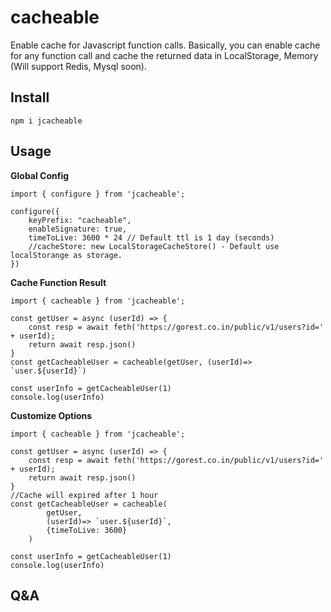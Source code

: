 # cacheable
Enable cache for Javascript function calls. Basically, you can enable cache for any function call and cache the returned data in LocalStorage, Memory (Will support Redis, Mysql soon).


## Install

```
npm i jcacheable
```

## Usage

**Global Config**
```
import { configure } from 'jcacheable';

configure({
    keyPrefix: "cacheable",
    enableSignature: true,
    timeToLive: 3600 * 24 // Default ttl is 1 day (seconds)
    //cacheStore: new LocalStorageCacheStore() - Default use localStorange as storage.
})

```

**Cache Function Result**
```
import { cacheable } from 'jcacheable';

const getUser = async (userId) => {
    const resp = await feth('https://gorest.co.in/public/v1/users?id=' + userId);
    return await resp.json()
}
const getCacheableUser = cacheable(getUser, (userId)=> `user.${userId}`)

const userInfo = getCacheableUser(1)
console.log(userInfo)
```

**Customize Options**
```
import { cacheable } from 'jcacheable';

const getUser = async (userId) => {
    const resp = await feth('https://gorest.co.in/public/v1/users?id=' + userId);
    return await resp.json()
}
//Cache will expired after 1 hour
const getCacheableUser = cacheable(
        getUser, 
        (userId)=> `user.${userId}`, 
        {timeToLive: 3600}
    )

const userInfo = getCacheableUser(1)
console.log(userInfo)
```

## Q&A
